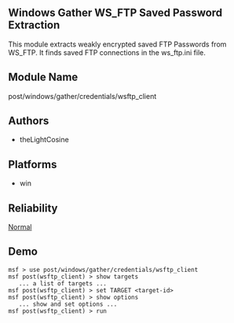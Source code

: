 ## Windows Gather WS_FTP Saved Password Extraction

This module extracts weakly encrypted saved FTP Passwords 
from WS_FTP. It finds saved FTP connections in the 
ws_ftp.ini file.


## Module Name
post/windows/gather/credentials/wsftp_client

## Authors
* theLightCosine





## Platforms
* win

## Reliability
[Normal](https://github.com/rapid7/metasploit-framework/wiki/Exploit-Ranking)

## Demo

```
msf > use post/windows/gather/credentials/wsftp_client
msf post(wsftp_client) > show targets
   ... a list of targets ...
msf post(wsftp_client) > set TARGET <target-id>
msf post(wsftp_client) > show options
   ... show and set options ...
msf post(wsftp_client) > run
```
    
    